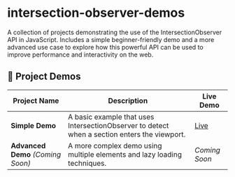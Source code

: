 # intersection-observer-demos
A collection of projects demonstrating the use of the IntersectionObserver API in JavaScript. Includes a simple beginner-friendly demo and a more advanced use case to explore how this powerful API can be used to improve performance and interactivity on the web.

## 📂 Project Demos

| Project Name         | Description                                                     | Live Demo               |
|----------------------|-----------------------------------------------------------------|--------------------------|
| **Simple Demo**      | A basic example that uses IntersectionObserver to detect when a section enters the viewport. | [Live](https://github.com/Obada-barakat/intersection-observer-demos/Simple-demo/)|
| **Advanced Demo** *(Coming Soon)* | A more complex demo using multiple elements and lazy loading techniques. | *Coming Soon*            |
